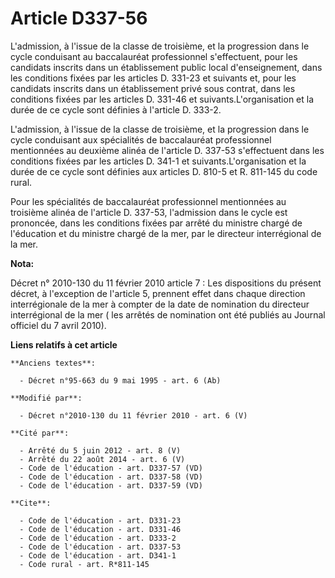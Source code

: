 # Article D337-56

L'admission, à l'issue de la classe de troisième, et la progression dans le cycle conduisant au baccalauréat professionnel
s'effectuent, pour les candidats inscrits dans un établissement public local d'enseignement, dans les conditions fixées par
les articles D. 331-23 et suivants et, pour les candidats inscrits dans un établissement privé sous contrat, dans les
conditions fixées par les articles D. 331-46 et suivants.L'organisation et la durée de ce cycle sont définies à l'article D.
333-2.

L'admission, à l'issue de la classe de troisième, et la progression dans le cycle conduisant aux spécialités de baccalauréat
professionnel mentionnées au deuxième alinéa de l'article D. 337-53 s'effectuent dans les conditions fixées par les articles
D. 341-1 et suivants.L'organisation et la durée de ce cycle sont définies aux articles D. 810-5 et R. 811-145 du code rural. 

Pour les spécialités de baccalauréat professionnel mentionnées au troisième alinéa de l'article D. 337-53, l'admission dans
le cycle est prononcée, dans les conditions fixées par arrêté du ministre chargé de l'éducation et du ministre chargé de la
mer, par le    directeur interrégional de la mer.

**Nota:**

Décret n° 2010-130 du 11 février 2010 article 7 : Les dispositions du présent décret, à l'exception de l'article 5, prennent
effet dans chaque direction interrégionale de la mer à compter de la date de nomination du directeur interrégional de la mer
(      les arrêtés de nomination ont été publiés au Journal officiel du 7 avril 2010).

**Liens relatifs à cet article**

	**Anciens textes**:

	  - Décret n°95-663 du 9 mai 1995 - art. 6 (Ab)

	**Modifié par**:

	  - Décret n°2010-130 du 11 février 2010 - art. 6 (V)

	**Cité par**:

	  - Arrêté du 5 juin 2012 - art. 8 (V)
	  - Arrêté du 22 août 2014 - art. 6 (V)
	  - Code de l'éducation - art. D337-57 (VD)
	  - Code de l'éducation - art. D337-58 (VD)
	  - Code de l'éducation - art. D337-59 (VD)

	**Cite**:

	  - Code de l'éducation - art. D331-23
	  - Code de l'éducation - art. D331-46
	  - Code de l'éducation - art. D333-2
	  - Code de l'éducation - art. D337-53
	  - Code de l'éducation - art. D341-1
	  - Code rural - art. R*811-145
